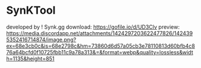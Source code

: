 # SynKTool
developed by ! Synk.gg
download:
https://gofile.io/d/UD3Clv
preview:
https://media.discordapp.net/attachments/1424297203622477826/1424395352416714874/image.png?ex=68e3cb0c&is=68e2798c&hm=73860d6d57a05cb3e78110813d60bfb4c876a64bcfd0f10725fbb11c9a78a313&=&format=webp&quality=lossless&width=1135&height=851
